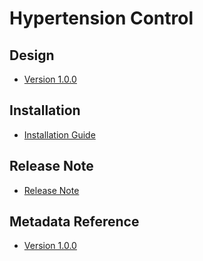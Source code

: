 # Hypertension Control

## Design

- [Version 1.0.0](#ncd-htn-design)

## Installation

- [Installation Guide](#ncd-htn-installation)

## Release Note

- [Release Note](#ncd-htn-release-note)

## Metadata Reference

- [Version 1.0.0]()
